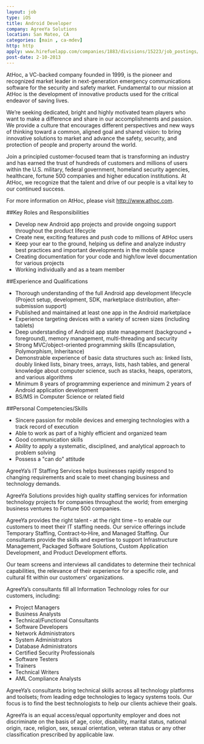 ```yaml
---
layout: job
type: iOS
title: Android Developer
company: AgreeYa Solutions
location: San Mateo, CA
categories: [main , ca-mdev]
http: http
apply: www.hirefuelapp.com/companies/1883/divisions/15223/job_postings/1078089?zmc=WorkCreative.net
post-date: 2-10-2013
---
```


AtHoc, a VC-backed company founded in 1999, is the pioneer and recognized market leader in next-generation emergency communications software for the security and safety market. Fundamental to our mission at AtHoc is the development of innovative products used for the critical endeavor of saving lives.

We’re seeking dedicated, bright and highly motivated team players who want to make a difference and share in our accomplishments and passion. We provide a culture that encourages different perspectives and new ways of thinking toward a common, aligned goal and shared vision: to bring innovative solutions to market and advance the safety, security, and protection of people and property around the world.

Join a principled customer-focused team that is transforming an industry and has earned the trust of hundreds of customers and millions of users within the U.S. military, federal government, homeland security agencies, healthcare, fortune 500 companies and higher education institutions. At AtHoc, we recognize that the talent and drive of our people is a vital key to our continued success.

For more information on AtHoc, please visit <http://www.athoc.com>.

##Key Roles and Responsibilities

* Develop new Android app projects and provide ongoing support throughout the product lifecycle
* Create new, exciting features and push code to millions of AtHoc users
* Keep your ear to the ground, helping us define and analyze industry best practices and important developments in the mobile space
* Creating documentation for your code and high/low level documentation for various projects
* Working individually and as a team member

##Experience and Qualifications

* Thorough understanding of the full Android app development lifecycle (Project setup, development, SDK, marketplace distribution, after-submission support)
* Published and maintained at least one app in the Android marketplace
* Experience targeting devices with a variety of screen sizes (including tablets)
* Deep understanding of Android app state management (background + foreground), memory management, multi-threading and security
* Strong MVC/object-oriented programming skills (Encapsulation, Polymorphism, Inheritance)
* Demonstrable experience of basic data structures such as: linked lists, doubly linked lists, binary trees, arrays, lists, hash tables, and general knowledge about computer science, such as stacks, heaps, operators, and various algorithms
* Minimum 8 years of programming experience and minimum 2 years of Android application development
* BS/MS in Computer Science or related field

##Personal Competencies/Skills

* Sincere passion for mobile devices and emerging technologies with a track record of execution
* Able to work as part of a highly efficient and organized team
* Good communication skills
* Ability to apply a systematic, disciplined, and analytical approach to problem solving
* Possess a "can do" attitude

AgreeYa’s IT Staffing Services helps businesses rapidly respond to changing requirements and scale to meet changing business and technology demands.

AgreeYa Solutions provides high quality staffing services for information technology projects for companies throughout the world; from emerging business ventures to Fortune 500 companies.

AgreeYa provides the right talent ‐ at the right time – to enable our customers to meet their IT staffing needs. Our service offerings include Temporary Staffing, Contract‐to‐Hire, and Managed Staffing. Our consultants provide the skills and expertise to support Infrastructure Management, Packaged Software Solutions, Custom Application Development, and Product Development efforts.

Our team screens and interviews all candidates to determine their technical capabilities, the relevance of their experience for a specific role, and cultural fit within our customers' organizations.

AgreeYa’s consultants fill all Information Technology roles for our customers, including:

* Project Managers
* Business Analysts
* Technical/Functional Consultants
* Software Developers
* Network Administrators
* System Administrators
* Database Administrators
* Certified Security Professionals
* Software Testers
* Trainers
* Technical Writers
* AML Compliance Analysts

AgreeYa’s consultants bring technical skills across all technology platforms and toolsets; from leading edge technologies to legacy systems tools. Our focus is to find the best technologists to help our clients achieve their goals.

AgreeYa is an equal access/equal opportunity employer and does not discriminate on the basis of age, color, disability, marital status, national origin, race, religion, sex, sexual orientation, veteran status or any other classification prescribed by applicable law.